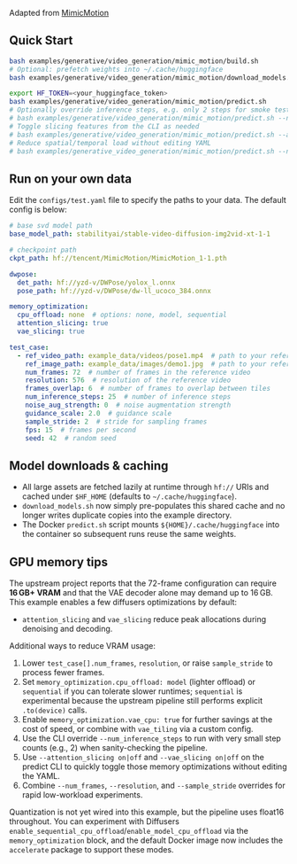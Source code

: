 Adapted from [MimicMotion](https://github.com/Tencent/MimicMotion)

## Quick Start

```bash
bash examples/generative/video_generation/mimic_motion/build.sh
# Optional: prefetch weights into ~/.cache/huggingface
bash examples/generative/video_generation/mimic_motion/download_models.sh

export HF_TOKEN=<your_huggingface_token>
bash examples/generative/video_generation/mimic_motion/predict.sh
# Optionally override inference steps, e.g. only 2 steps for smoke tests
# bash examples/generative/video_generation/mimic_motion/predict.sh --num_inference_steps 2
# Toggle slicing features from the CLI as needed
# bash examples/generative/video_generation/mimic_motion/predict.sh --attention_slicing off --vae_slicing off
# Reduce spatial/temporal load without editing YAML
# bash examples/generative_video_generation/mimic_motion/predict.sh --num_frames 24 --resolution 384 --sample_stride 4
```

## Run on your own data

Edit the `configs/test.yaml` file to specify the paths to your data. The default config is below:

```yaml
# base svd model path
base_model_path: stabilityai/stable-video-diffusion-img2vid-xt-1-1

# checkpoint path
ckpt_path: hf://tencent/MimicMotion/MimicMotion_1-1.pth

dwpose:
  det_path: hf://yzd-v/DWPose/yolox_l.onnx
  pose_path: hf://yzd-v/DWPose/dw-ll_ucoco_384.onnx

memory_optimization:
  cpu_offload: none  # options: none, model, sequential
  attention_slicing: true
  vae_slicing: true

test_case:
  - ref_video_path: example_data/videos/pose1.mp4  # path to your reference video
    ref_image_path: example_data/images/demo1.jpg  # path to your reference image
    num_frames: 72  # number of frames in the reference video
    resolution: 576  # resolution of the reference video
    frames_overlap: 6  # number of frames to overlap between tiles
    num_inference_steps: 25  # number of inference steps
    noise_aug_strength: 0  # noise augmentation strength
    guidance_scale: 2.0  # guidance scale
    sample_stride: 2  # stride for sampling frames
    fps: 15  # frames per second
    seed: 42  # random seed
```

## Model downloads & caching

- All large assets are fetched lazily at runtime through `hf://` URIs and cached under `$HF_HOME` (defaults to `~/.cache/huggingface`).  
- `download_models.sh` now simply pre-populates this shared cache and no longer writes duplicate copies into the example directory.
- The Docker `predict.sh` script mounts `${HOME}/.cache/huggingface` into the container so subsequent runs reuse the same weights.

## GPU memory tips

The upstream project reports that the 72-frame configuration can require **16 GB+ VRAM** and that the VAE decoder alone may demand up to 16 GB. This example enables a few diffusers optimizations by default:

- `attention_slicing` and `vae_slicing` reduce peak allocations during denoising and decoding.

Additional ways to reduce VRAM usage:

1. Lower `test_case[].num_frames`, `resolution`, or raise `sample_stride` to process fewer frames.
2. Set `memory_optimization.cpu_offload: model` (lighter offload) or `sequential` if you can tolerate slower runtimes; `sequential` is experimental because the upstream pipeline still performs explicit `.to(device)` calls.
3. Enable `memory_optimization.vae_cpu: true` for further savings at the cost of speed, or combine with `vae_tiling` via a custom config.
4. Use the CLI override `--num_inference_steps` to run with very small step counts (e.g., 2) when sanity-checking the pipeline.
5. Use `--attention_slicing on|off` and `--vae_slicing on|off` on the predict CLI to quickly toggle those memory optimizations without editing the YAML.
6. Combine `--num_frames`, `--resolution`, and `--sample_stride` overrides for rapid low-workload experiments.

Quantization is not yet wired into this example, but the pipeline uses float16 throughout. You can experiment with Diffusers `enable_sequential_cpu_offload`/`enable_model_cpu_offload` via the `memory_optimization` block, and the default Docker image now includes the `accelerate` package to support these modes.
